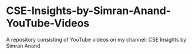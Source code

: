 # CSE-Insights-by-Simran-Anand-YouTube-Videos
A repository consisting of YouTube videos on my channel: CSE Insights by Simran Anand
